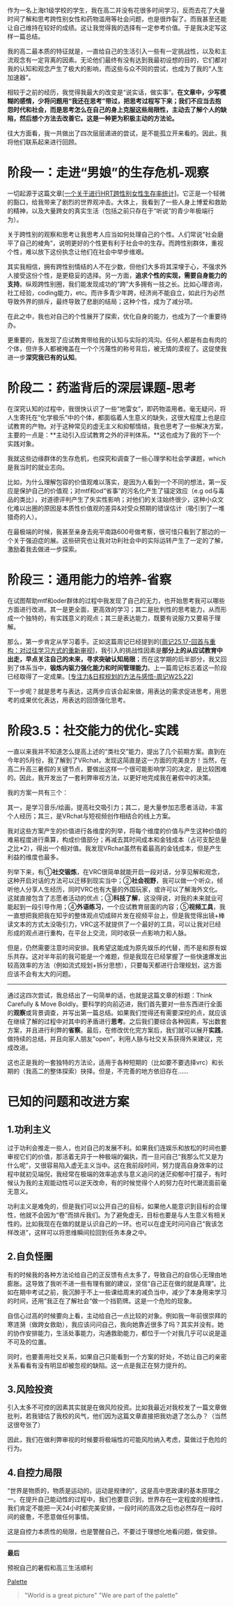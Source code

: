 作为一名上海t1级学校的学生，我在高二并没有花很多时间学习，反而去花了大量时间了解和思考跨性别女性和药物滥用等社会问题，也是很炸裂了。而我甚至还能让自己维持在较好的成绩。这让我觉得我的选择有一定参考价值。于是我决定写这样一篇总结。

我的高二最本质的特征就是，一直给自己的生活引入一些有一定挑战性，以及和主流观念有一定背离的因素。无论他们最终有没有达到我最初设想的目的，它们都对我的认知和观念产生了极大的影响，而这些与众不同的尝试，也成为了我的“人生加速器”。

相较于之前的经历，我觉得我最大的改变是“说实话，做实事”。**在文章中，少写模糊的感情，少将问题用“我还在思考”带过，把思考过程写下来；我们不应当去抱怨时代和社会，而是思考怎么在自己的身上克服这些局限性，主动去了解个人的缺陷，然后想个方法去改善它。这是一种更为积极主动的方法论。**

往大方面看，我一共做出了四次层层递进的尝试，是不能孤立开来看的。因此，我将他们联系起来进行回顾。

# 阶段一：走进“男娘”的生存危机-观察

一切起源于这篇文章[[一个关于进行HRT跨性别女性生存率统计]](https://zhuanlan.zhihu.com/p/585693617)。它正是一个轻微的豁口，给我带来了剧烈的世界观冲击。大体上，我看到了一些人身上博爱和救助的精神，以及大量跨女的真实生活（包括之前只存在于“听说”的青少年极端行为）。

关于跨性别的观察和思考让我思考人应当如何处理自己的个性。人们常说“社会磨平了自己的棱角”，说明更好的个性更有利于社会中的生存。而跨性别群体，重视个性，难以放下这份执念让他们在社会中举步维艰。

其实我相信，拥有跨性别情结的人不在少数，但他们大多将其深埋于心，不强求外人接受这份个性，是更稳妥的选择。另一方面，**追求个性的实现，需要自身能力的支持**。纵观跨性别圈，我们能发现成功的“跨”大多拥有一技之长。比如心理咨询，社工经验，coding能力，etc。而许多青少年跨，经济尚不能自立，如此行为必然导致外界的排斥，最终导致了悲剧的结局；这种个性，成为了减分项。

在此之中，我也对自己的个性展开了探索，优化自身的能力，也成为了一个重要待办。

更重要的，我发现了应试教育带给我的认知与实际的鸿沟。任何人都是有血有肉的个体，但许多人都被掩盖在一个个污蔑性的称号背后，被无情的漠视了。这促使我进一步**深究我已有的认知**。

# 阶段二：药滥背后的深层课题-思考

在深究认知的过程中，我很快认识了一些“地雷女”，即药物滥用者。毫无疑问，将人生寄托在“化学极乐”中的个体，都面临着人生意义的缺失，这很大程度上也是应试教育的产物。对于这种常见的虚无主义和抑郁情结，我也思考了一些解决方案，主要的一点是：**主动引入应试教育之外的评判体系。**这也成为了我的下一个实践对象。

我就这些边缘群体的生存危机，也探究和调查了一些心理学和社会学课题，which是我当时的就业志向。

比如，为什么理解包容的价值观难以落实，是因为人看到一个不同的想法，第一反应是保护自己的价值观；对mtf和od“省事”的污名化产生了锚定效应（e.g od与毒品的类比），对道德评判产生了失实性影响；对他们的关注始终很少，这种小众文化难以出圈的原因是本质性价值观的差异&对受众预期的错误估计（吸引到了一堆猎奇的人）。

在最极端的时候，我甚至亲身去宛平南路600号做考察，很可惜只看到了那边的一个关于强迫症的展。这些研究也让我对功利社会中的实际运转产生了一定的了解，激励着我去做进一步探索。

# 阶段三：通用能力的培养-省察

在试图帮助mtf和oder群体的过程中我发现了自己的无力，也开始思考我可以哪些方面进行改进。其一是更全面，更高效的学习；其二是批判性的思考能力，从而形成一个独特的，有实践意义的观点；其三是表达能力，既要有说服力又要易于理解。

那么，第一步肯定从学习着手。正如这篇周记已经提到的[[周记25.17-回首与重构：对过往学习方式的重新审视](https://zhuanlan.zhihu.com/p/1898799585247359588)]，我引入的挑战性因素是**部分上的从应试教育中出走，早点关注自己的未来，寻求突破认知局限**；而在这学期的后半部分，我又回到了体系当中，**锻炼内驱力强化能力和时间管理能力**。上一篇周记标志着这一阶段已经取得了一定成果。[[专注力&日程规划的方法与感悟-周记W25.22](https://zhuanlan.zhihu.com/p/1912962582211465609)]

下一步呢？就是思考与表达，这两步应该合起来做，用表达的需求促进思考，用思考的成果优化表达，用表达的回馈强化思考。

# 阶段3.5：社交能力的优化-实践

一直以来我并不知道怎么提高上述的“类社交”能力，提出了几个前期方案。直到在今年的5月份，我了解到了VRchat，发现这简直是这一方面的完美良方！当然，在高二升高三暑假的关键节点，要做出这样一个很可能影响学习的决定，是比较困难的。因此，我开发出了一套利弊审视方法，以更好地完成我在暑假中的决策。

我的方案一共有三个：

其一，是学习音乐/绘画，提高社交吸引力；其二，是大量参加志愿者活动，丰富个人经历；其三，是VRchat与短视频创作相结合的线上方案。

我对这些方案产生的价值进行各维度的列举，将每个维度的价值与产生这种价值的难易程度进行乘算，构成价值部分；再减去其时间成本和金钱成本（占可支配总量之比*2），得出一个相对值。我发现VRchat虽然有着最高的金钱成本，但是产生利益的维度也最多。

列举下来，有①**社交锻炼**，在VRC很简单就能开启一段对话，分享见解和观念，这种开启对话的方法可以迁移到现实当中；②**社会视野**，我可以做一个听众，倾听他人分享人生经历，同时VRC也有大量的外国玩家，或许可以了解海外文化。这就直接包含了志愿者活动的优点；③**科技了解**，这没得说，对我的未来就业可能起到一段引导作用；④**外语练习**，一个应试教育层面的内容；⑤**视频工具**，我一直想把我把我在知乎的整体观点切成碎片发在视频平台上，但是我觉得出镜+棒读文本的方式太没吸引力，VRC这不就提供了一个最好的工具，可以让我对已经形成的观点进行重构，在平台上交流，同时收获一点影响力和人脉。

但是，仍然需要注意时间安排。我希望这能成为原先娱乐的代替，而不是和原有娱乐共存。这对半年前的我可能是一个难题，但是我现在已经掌握了一些快速爆发出较高效率的方法（例如流式规划+拆分思想），只要每天都进行合理规划，这方面应该不会有太大的问题。


---


通过这四次尝试，我总结出了一句简单的话，也就是这篇文章的标题：Think Carefully & Move Boldly。要科学的向前迈进，我们首先要对一些东西进行全面的**观察**或背景调查，并写出第一篇总结。如果我们觉得还有需要深挖的点，就应该在继续了解的过程中对其中的矛盾进行**思考**。之后我们要综合各种因素，写出数套方案，并且进行利弊的**省察**。最后，在修改优化完方案后，我们就可以展开**实践**，做持续的总结，并且向家人朋友"open”，利用人脉与社交关系获得外来建议，完成改进。

这也正是我的一套独特的方法论，适用于各种短期的（比如要不要选择vrc）和长期的（我高二的整体探索）抉择。但是，不完善的地方依旧存在……

# 已知的问题和改进方案

## 1.功利主义

过于功利会推走一些人，也对自己的发展不利。如果我们连娱乐和放松的时间也要审视它们的价值，那活着无异于一种极端的偏执，而一旦问自己“我那么忙又是为什么呢”，又很容易陷入虚无主义当中。这在我前段时间，努力提高自身效率的过程中就初见端倪，我经常在极端的效率追求与意义追问的迷茫抑郁中打摆子，有时候认为我的主观能动性可以逆天改命，有的时候觉得个人的努力在时代潮流面前毫无意义。

功利主义是难免的，但是我们可以公开自己的目标，如果他人能意识到目标的合理性，他就不会因为“卷”而排斥我们。为了避免虚无，目标也要是与人生意义有相关性的。比如我现在在做的就是认识自己的一环。也可以在虚无时问问自己“我该怎样改进”，这样可以将思维瞬间拉回到任务本身之中。

## 2.自负怪圈

有的时候我的各种方法论给自己的正反馈有点太多了，导致自己的自信心无理由地膨胀。这导致了我听不进一些有理有据的建议，坚信“自己正在做的就是真理”。比如在期中考试之前，我沉醉于不上一些课给周末的减负当中，减少了本身用来学习的时间，还用”我正在了解社会“做一个挡箭牌。这是一个危险的现象。

自信心过高的时候要向上看，主动给自己一点比较的对象。例如我一年前很崇拜的寒涟漪（做跨女救助），我应该问问自己，我向她靠近很多了吗？其实并没有。她的协作安排能力，生活处事能力，沟通救助能力，都位于一个对我几乎可以说是遥不可及的位置。

同时，也要善用社交关系，如果自己只能看到一个方案的好处，不妨让自己的亲密关系看看有没有明显却被忽视的缺陷。这一点是我正在努力提升的。

## 3.风险投资

引入太多不可控的因素其实就是在做风险投资。比如我最近对我校发了一篇文章做批判，若我错估了我校的风气，他们因为这篇文章直接把我劝退了怎么办？（当然这很夸张了）

因此，我们在做利弊审视的时候要将极端性的可能风险纳入考虑，莫做过于危险的行为。

## 4.自控力局限

“世界是物质的，物质是运动的，运动是规律的”，这是高中思政课的基本原理之一。在提升自己能动性的过程中，我们也要意识到，世界存在一定程度的规律性，我们肯定不能把一天24小时都完美安排，一段时间的高效之后也必然存在一段时间的疲惫，不愿意做任何事情。

这是自控力本质性的局限，也是警醒自己，不要过于理想化地看问题，做安排。


---


**最后**

预祝自己的暑假和高三生活顺利

[Palette](https://music.163.com/#/song?id=1476219294)

> "World is a great picture"
> "We are part of the palette"